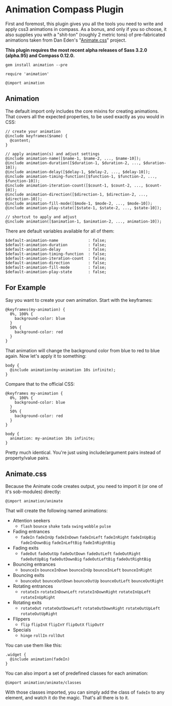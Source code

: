 Animation Compass Plugin
========================

First and foremost, this plugin gives you all the tools you need to write and apply css3 animations in compass. As a bonus, and only if you so choose, it also supplies you with a "shit-ton" (roughly 2 metric tons) of pre-fabricated animations taken from Dan Eden's "[Animate.css](http://daneden.me/animate/)" project.

**This plugin requires the most recent alpha releases of Sass 3.2.0 (alpha.95) and Compass 0.12.0.**

    gem install animation --pre

    require 'animation'

    @import animation

## Animation

The default import only includes the core mixins for creating animations. That covers all the expected properties, to be used exactly as you would in CSS:

    // create your animation
    @include keyframes($name) {
      @content;
    }

    // apply animation(s) and adjust settings
    @include animation-name([$name-1, $name-2, ..., $name-10]);
    @include animation-duration([$duration-1, $duration-2, ..., $duration-10]);
    @include animation-delay([$delay-1, $delay-2, ..., $delay-10]);
    @include animation-timing-function([$function-1, $function-2, ..., $function-10]);
    @include animation-iteration-count([$count-1, $count-2, ..., $count-10]);
    @include animation-direction([$direction-1, $direction-2, ..., $direction-10]);
    @include animation-fill-mode([$mode-1, $mode-2, ..., $mode-10]);
    @include animation-play-state([$state-1, $state-2, ..., $state-10]);

    // shortcut to apply and adjust
    @include animation([$animation-1, $animation-2, ..., animation-10]);

There are default variables available for all of them:

    $default-animation-name             : false;
    $default-animation-duration         : false;
    $default-animation-delay            : false;
    $default-animation-timing-function  : false;
    $default-animation-iteration-count  : false;
    $default-animation-direction        : false;
    $default-animation-fill-mode        : false;
    $default-animation-play-state       : false;

## For Example

Say you want to create your own animation. Start with the keyframes:

    @keyframes(my-animation) {
      0%, 100% {
        background-color: blue
      }
      50% {
        background-color: red
      }
    }

That animation will change the background color from blue to red to blue again. Now let's apply it to something:

    body {
      @include animation(my-animation 10s infinite);
    }

Compare that to the official CSS:

    @keyframes my-animation {
      0%, 100% {
        background-color: blue
      }
      50% {
        background-color: red
      }
    }

    body {
      animation: my-animation 10s infinite;
    }

Pretty much identical. You're just using include/argument pairs instead of property/value pairs.


## Animate.css

Because the Animate code creates output, you need to import it (or one of it's sob-modules) directly:

    @import animation/animate

That will create the following named animations:

* Attention seekers
  - `flash` `bounce` `shake` `tada` `swing` `wobble` `pulse`
* Fading entrances
  - `fadeIn` `fadeInUp` `fadeInDown` `fadeInLeft` `fadeInRight` `fadeInUpBig` `fadeInDownBig` `fadeInLeftBig` `fadeInRightBig`
* Fading exits
  - `fadeOut` `fadeOutUp` `fadeOutDown` `fadeOutLeft` `fadeOutRight` `fadeOutUpBig` `fadeOutDownBig` `fadeOutLeftBig` `fadeOutRightBig`
* Bouncing entrances
  - `bounceIn` `bounceInDown` `bounceInUp` `bounceInLeft` `bounceInRight`
* Bouncing exits
  - `bounceOut` `bounceOutDown` `bounceOutUp` `bounceOutLeft` `bounceOutRight`
* Rotating entrances
  - `rotateIn` `rotateInDownLeft` `rotateInDownRight` `rotateInUpLeft` `rotateInUpRight`
* Rotating exits
  - `rotateOut` `rotateOutDownLeft` `rotateOutDownRight` `rotateOutUpLeft` `rotateOutUpRight`
* Flippers
  - `flip` `flipInX` `flipInY` `flipOutX` `flipOutY`
* Specials
  - `hinge` `rollIn` `rollOut`

You can use them like this:

    .widget {
      @include animation(fadeIn)
    }

You can also import a set of predefined classes for each animation:

    @import animation/animate/classes

With those classes imported, you can simply add the class of `fadeIn` to any element, and watch it do the magic. That's all there is to it.

